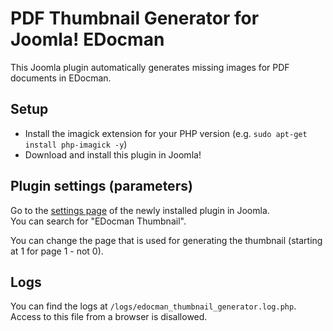 # PDF Thumbnail Generator for Joomla! EDocman
This Joomla plugin automatically generates missing images for PDF documents in EDocman.

## Setup

* Install the imagick extension for your PHP version (e.g. `sudo apt-get install php-imagick -y`)
* Download and install this plugin in Joomla!

## Plugin settings (parameters)
Go to the [settings page](https://docs.joomla.org/Administration_of_a_Plugin_in_Joomla) of the newly installed plugin in Joomla.  
You can search for "EDocman Thumbnail".

You can change the page that is used for generating the thumbnail (starting at 1 for page 1 - not 0).

## Logs
You can find the logs at `/logs/edocman_thumbnail_generator.log.php`. Access to this file from a browser is disallowed.

